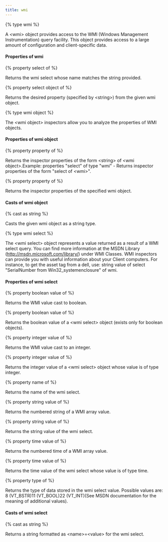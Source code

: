 ```yaml
---
title: wmi
---
```


{% type wmi %}

A &lt;wmi&gt; object provides access to the WMI (Windows Management Instrumentation) query facility. This object provides access to a large amount of configuration and client-specific data.

#### Properties of wmi

{% property select <string> of <wmi> %}

Returns the wmi select whose name matches the string provided.

{% property select object <string> of <wmi> %}

Returns the desired property (specified by &lt;string&gt;) from the given wmi object.

{% type wmi object %}

The &lt;wmi object&gt; inspectors allow you to analyze the properties of WMI objects.

#### Properties of wmi object

{% property property <string> of <wmi object> %}

Returns the inspector properties of the form &lt;string&gt; of &lt;wmi object&gt;.Example: properties &quot;select&quot; of type &quot;wmi&quot; - Returns inspector properties of the form &quot;select of &lt;wmi&gt;&quot;.

{% property property of <wmi object> %}

Returns the inspector properties of the specified wmi object.

#### Casts of wmi object

{% cast <wmi object> as string %}

Casts the given wmi object as a string type.

{% type wmi select %}

The &lt;wmi select&gt; object represents a value returned as a result of a WMI select query. You can find more information at the MSDN Library (http://msdn.microsoft.com/library/) under WMI Classes. WMI inspectors can provide you with useful information about your Client computers. For instance, to get the asset tag from a dell, use: string value of select &quot;SerialNumber from Win32_systemenclosure&quot; of wmi.

#### Properties of wmi select

{% property boolean value <integer> of <wmi select> %}

Returns the WMI value cast to boolean.

{% property boolean value of <wmi select> %}

Returns the boolean value of a &lt;wmi select&gt; object (exists only for boolean objects).

{% property integer value <integer> of <wmi select> %}

Returns the WMI value cast to an integer.

{% property integer value of <wmi select> %}

Returns the integer value of a &lt;wmi select&gt; object whose value is of type integer.

{% property name of <wmi select> %}

Returns the name of the wmi select.

{% property string value <integer> of <wmi select> %}

Returns the numbered string of a WMI array value.

{% property string value of <wmi select> %}

Returns the string value of the wmi select.

{% property time value <integer> of <wmi select> %}

Returns the numbered time of a WMI array value.

{% property time value of <wmi select> %}

Returns the time value of the wmi select whose value is of type time.

{% property type of <wmi select> %}

Returns the type of data stored in the wmi select value. Possible values are: 8 (VT_BSTR)11 (VT_BOOL)22 (VT_INT)(See MSDN documentation for the meaning of additional values).

#### Casts of wmi select

{% cast <wmi select> as string %}

Returns a string formatted as &lt;name&gt;=&lt;value&gt; for the wmi select.

